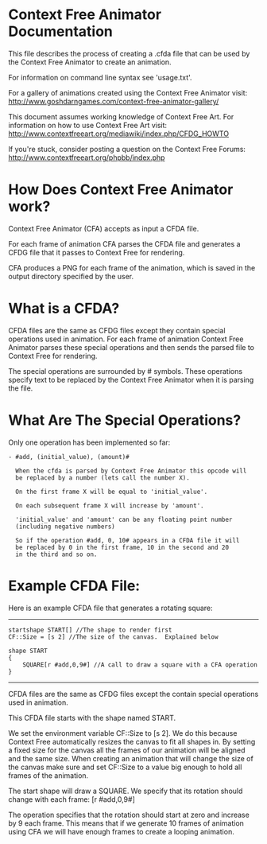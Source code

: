 Context Free Animator Documentation
===================================

This file describes the process of creating a .cfda file that can be used
by the Context Free Animator to create an animation.

For information on command line syntax see 'usage.txt'.

For a gallery of animations created using the Context Free Animator
visit: http://www.goshdarngames.com/context-free-animator-gallery/

This document assumes working knowledge of Context Free Art.  For information
on how to use Context Free Art visit:
    http://www.contextfreeart.org/mediawiki/index.php/CFDG_HOWTO
    
If you're stuck, consider posting a question on the Context Free Forums:
    http://www.contextfreeart.org/phpbb/index.php
    
How Does Context Free Animator work?
====================================

Context Free Animator (CFA) accepts as input a CFDA file.

For each frame of animation CFA parses the CFDA file and generates
a CFDG file that it passes to Context Free for rendering.

CFA produces a PNG for each frame of the animation, which is saved
in the output directory specified by the user. 
    
What is a CFDA?
===============

CFDA files are the same as CFDG files except they contain special
operations used in animation.  For each frame of animation Context Free
Animator parses these special operations and then sends the parsed file
to Context Free for rendering.

The special operations are surrounded by # symbols.  These operations
specify text to be replaced by the Context Free Animator when it is
parsing the file.

What Are The Special Operations?
================================

Only one operation has been implemented so far:

    - #add, (initial_value), (amount)#
    
      When the cfda is parsed by Context Free Animator this opcode will
      be replaced by a number (lets call the number X).
      
      On the first frame X will be equal to 'initial_value'.
      
      On each subsequent frame X will increase by 'amount'.
      
      'initial_value' and 'amount' can be any floating point number
      (including negative numbers)
      
      So if the operation #add, 0, 10# appears in a CFDA file it will
      be replaced by 0 in the first frame, 10 in the second and 20
      in the third and so on.  

Example CFDA File:
==================

Here is an example CFDA file that generates a rotating square:

------------------------------------------------------------------------------

    startshape START[] //The shape to render first
    CF::Size = [s 2] //The size of the canvas.  Explained below

    shape START
    {
        SQUARE[r #add,0,9#] //A call to draw a square with a CFA operation
    }

------------------------------------------------------------------------------

CFDA files are the same as CFDG files except the contain special operations
used in animation.

This CFDA file starts with the shape named START.

We set the environment variable CF::Size to [s 2].  We do this because
Context Free automatically resizes the canvas to fit all shapes in. 
By setting a fixed size for the canvas all the frames of our animation
will be aligned and the same size.  When creating an animation that will
change the size of the canvas make sure and set CF::Size to a value big 
enough to hold all frames of the animation.

The start shape will draw a SQUARE.  We specify that its rotation should
change with each frame:  [r #add,0,9#]

The operation specifies that the rotation should start at zero and increase
by 9 each frame.  This means that if we generate 10 frames of animation
using CFA we will have enough frames to create a looping animation.

      